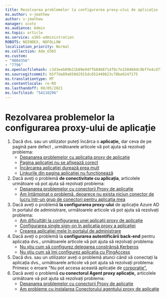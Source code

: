 ```yaml
---
title: Rezolvarea problemelor la configurarea proxy-ului de aplicație
ms.author: v-jmathew
author: v-jmathew
manager: scotv
ms.audience: Admin
ms.topic: article
ms.service: o365-administration
ROBOTS: NOINDEX, NOFOLLOW
localization_priority: Normal
ms.collection: Adm_O365
ms.custom:
- "9004356"
- "7796"
ms.openlocfilehash: c3d3eeb09b21b09e94ffb8468714f0c7e150468dc9bffe4cd7745fb5d7237908
ms.sourcegitcommit: b5f7da89a650d2915dc652449623c78be6247175
ms.translationtype: MT
ms.contentlocale: ro-RO
ms.lasthandoff: 08/05/2021
ms.locfileid: "54110296"
---
```

# <a name="resolve-problems-when-configuring-the-app-proxy"></a>Rezolvarea problemelor la configurarea proxy-ului de aplicație

1. Dacă dvs. sau un utilizator puteți încărca o **aplicație,** dar ceva de pe pagină pare defect , următoarele articole vă pot ajuta să rezolvați problema:
    - [Depanarea problemelor cu aplicația proxy de aplicație](https://docs.microsoft.com/azure/active-directory/manage-apps/application-proxy-debug-apps)
    - [Pagina aplicației nu se afișează corect](https://docs.microsoft.com/azure/active-directory/application-proxy-page-appearance-broken-problem)
    - [Încărcarea aplicației durează prea mult](https://docs.microsoft.com/azure/active-directory/application-proxy-page-load-speed-problem)
    - [Linkurile din pagina aplicației nu funcționează](https://docs.microsoft.com/azure/active-directory/application-proxy-page-links-broken-problem)
2. Dacă aveți o problemă **de conectivitate cu aplicația**, articolele următoare vă pot ajuta să rezolvați problema:
    - [Depanarea problemelor cu conectorii Proxy de aplicație](https://docs.microsoft.com/azure/active-directory/manage-apps/application-proxy-debug-connectors)
    - [Am întâmpinat o problemă, deoarece nu exista niciun conector de lucru într-un grup de conectori pentru aplicația mea](https://docs.microsoft.com/azure/active-directory/application-proxy-connectivity-no-working-connector)
3. Dacă aveți o problemă **la configurarea proxy-ului** de aplicație Azure AD în portalul de administrare, următoarele articole vă pot ajuta să rezolvați problema:
    - [Am dificultăți la configurarea unei aplicații proxy de aplicație](https://docs.microsoft.com/azure/active-directory/application-proxy-config-how-to)
    - [Configurarea single sign-on în aplicația proxy a aplicației](https://docs.microsoft.com/azure/active-directory/application-proxy-config-sso-how-to)
    - [Crearea aplicației mele în portalul de administrare](https://docs.microsoft.com/azure/active-directory/application-proxy-config-problem)
4. Dacă aveți o problemă la **configurarea autentificării back-end** pentru aplicația dvs., următoarele articole vă pot ajuta să rezolvați problema:
    - [Nu știu cum să configurez delegarea constrânsă Kerberos](https://docs.microsoft.com/azure/active-directory/application-proxy-back-end-kerberos-constrained-delegation-how-to)
    - [Nu știu cum să îmi configurez aplicația cu PingAccess](https://docs.microsoft.com/azure/active-directory/application-proxy-back-end-ping-access-how-to)
5. Dacă dvs. sau un utilizator aveți o problemă atunci când vă conectați la aplicația dvs., următoarele articole vă pot ajuta să rezolvați problema: Primesc o eroare "Nu pot accesa această aplicație de [corporație".](https://docs.microsoft.com/azure/active-directory/application-proxy-sign-in-bad-gateway-timeout-error)
6. Dacă aveți o problemă **cu conectorul Agent proxy aplicație,** articolele următoare vă pot ajuta să rezolvați problema:
    - [Depanarea problemelor cu conectorii Proxy de aplicație](https://docs.microsoft.com/azure/active-directory/manage-apps/application-proxy-debug-connectors)
    - [Am probleme cu instalarea Conectorului agentului proxy de aplicație](https://docs.microsoft.com/azure/active-directory/application-proxy-connector-installation-problem)
